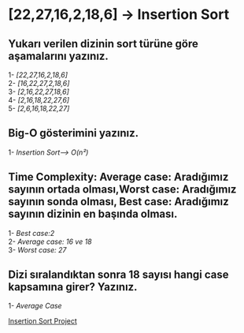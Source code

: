 # [22,27,16,2,18,6] -> Insertion Sort

## Yukarı verilen dizinin sort türüne göre aşamalarını yazınız.
1- *[22,27,16,2,18,6]*<br/>
2- *[16,22,27,2,18,6]*<br/>
3- *[2,16,22,27,18,6]*<br/>
4- *[2,16,18,22,27,6]*<br/>
5- *[2,6,16,18,22,27]*<br/>

## Big-O gösterimini yazınız.

1- *Insertion Sort--> O(n²)*


## Time Complexity: Average case: Aradığımız sayının ortada olması,Worst case: Aradığımız sayının sonda olması, Best case: Aradığımız sayının dizinin en başında olması.

1- *Best case:2*<br/>
2- *Average case: 16 ve 18*<br/>
3- *Worst case: 27*


## Dizi sıralandıktan sonra 18 sayısı hangi case kapsamına girer? Yazınız.

1- *Average Case*


[Insertion Sort Project](https://app.patika.dev/moduller/veri-yapilari-ve-algoritmalar/insertion-sort-proje)